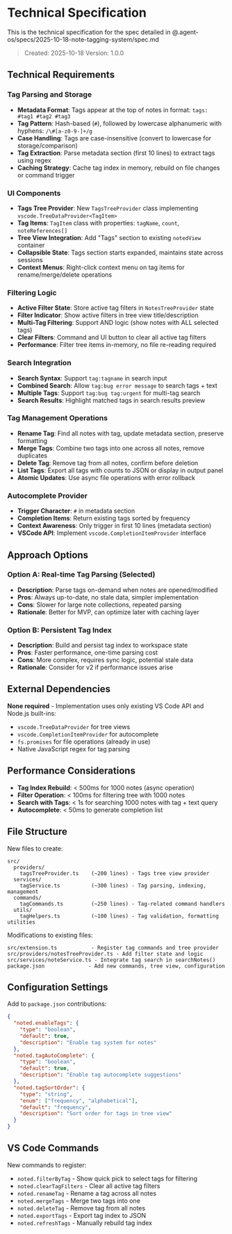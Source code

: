 # Technical Specification

This is the technical specification for the spec detailed in @.agent-os/specs/2025-10-18-note-tagging-system/spec.md

> Created: 2025-10-18
> Version: 1.0.0

## Technical Requirements

### Tag Parsing and Storage

- **Metadata Format**: Tags appear at the top of notes in format: `tags: #tag1 #tag2 #tag3`
- **Tag Pattern**: Hash-based (`#`), followed by lowercase alphanumeric with hyphens: `/\#[a-z0-9-]+/g`
- **Case Handling**: Tags are case-insensitive (convert to lowercase for storage/comparison)
- **Tag Extraction**: Parse metadata section (first 10 lines) to extract tags using regex
- **Caching Strategy**: Cache tag index in memory, rebuild on file changes or command trigger

### UI Components

- **Tags Tree Provider**: New `TagsTreeProvider` class implementing `vscode.TreeDataProvider<TagItem>`
- **Tag Items**: `TagItem` class with properties: `tagName`, `count`, `noteReferences[]`
- **Tree View Integration**: Add "Tags" section to existing `notedView` container
- **Collapsible State**: Tags section starts expanded, maintains state across sessions
- **Context Menus**: Right-click context menu on tag items for rename/merge/delete operations

### Filtering Logic

- **Active Filter State**: Store active tag filters in `NotesTreeProvider` state
- **Filter Indicator**: Show active filters in tree view title/description
- **Multi-Tag Filtering**: Support AND logic (show notes with ALL selected tags)
- **Clear Filters**: Command and UI button to clear all active tag filters
- **Performance**: Filter tree items in-memory, no file re-reading required

### Search Integration

- **Search Syntax**: Support `tag:tagname` in search input
- **Combined Search**: Allow `tag:bug error message` to search tags + text
- **Multiple Tags**: Support `tag:bug tag:urgent` for multi-tag search
- **Search Results**: Highlight matched tags in search results preview

### Tag Management Operations

- **Rename Tag**: Find all notes with tag, update metadata section, preserve formatting
- **Merge Tags**: Combine two tags into one across all notes, remove duplicates
- **Delete Tag**: Remove tag from all notes, confirm before deletion
- **List Tags**: Export all tags with counts to JSON or display in output panel
- **Atomic Updates**: Use async file operations with error rollback

### Autocomplete Provider

- **Trigger Character**: `#` in metadata section
- **Completion Items**: Return existing tags sorted by frequency
- **Context Awareness**: Only trigger in first 10 lines (metadata section)
- **VSCode API**: Implement `vscode.CompletionItemProvider` interface

## Approach Options

### Option A: Real-time Tag Parsing (Selected)
- **Description**: Parse tags on-demand when notes are opened/modified
- **Pros**: Always up-to-date, no stale data, simpler implementation
- **Cons**: Slower for large note collections, repeated parsing
- **Rationale**: Better for MVP, can optimize later with caching layer

### Option B: Persistent Tag Index
- **Description**: Build and persist tag index to workspace state
- **Pros**: Faster performance, one-time parsing cost
- **Cons**: More complex, requires sync logic, potential stale data
- **Rationale**: Consider for v2 if performance issues arise

## External Dependencies

**None required** - Implementation uses only existing VS Code API and Node.js built-ins:
- `vscode.TreeDataProvider` for tree views
- `vscode.CompletionItemProvider` for autocomplete
- `fs.promises` for file operations (already in use)
- Native JavaScript regex for tag parsing

## Performance Considerations

- **Tag Index Rebuild**: < 500ms for 1000 notes (async operation)
- **Filter Operation**: < 100ms for filtering tree with 1000 notes
- **Search with Tags**: < 1s for searching 1000 notes with tag + text query
- **Autocomplete**: < 50ms to generate completion list

## File Structure

New files to create:
```
src/
  providers/
    tagsTreeProvider.ts    (~200 lines) - Tags tree view provider
  services/
    tagService.ts          (~300 lines) - Tag parsing, indexing, management
  commands/
    tagCommands.ts         (~250 lines) - Tag-related command handlers
  utils/
    tagHelpers.ts          (~100 lines) - Tag validation, formatting utilities
```

Modifications to existing files:
```
src/extension.ts           - Register tag commands and tree provider
src/providers/notesTreeProvider.ts - Add filter state and logic
src/services/noteService.ts - Integrate tag search in searchNotes()
package.json              - Add new commands, tree view, configuration
```

## Configuration Settings

Add to `package.json` contributions:
```json
{
  "noted.enableTags": {
    "type": "boolean",
    "default": true,
    "description": "Enable tag system for notes"
  },
  "noted.tagAutoComplete": {
    "type": "boolean",
    "default": true,
    "description": "Enable tag autocomplete suggestions"
  },
  "noted.tagSortOrder": {
    "type": "string",
    "enum": ["frequency", "alphabetical"],
    "default": "frequency",
    "description": "Sort order for tags in tree view"
  }
}
```

## VS Code Commands

New commands to register:
- `noted.filterByTag` - Show quick pick to select tags for filtering
- `noted.clearTagFilters` - Clear all active tag filters
- `noted.renameTag` - Rename a tag across all notes
- `noted.mergeTags` - Merge two tags into one
- `noted.deleteTag` - Remove tag from all notes
- `noted.exportTags` - Export tag index to JSON
- `noted.refreshTags` - Manually rebuild tag index
